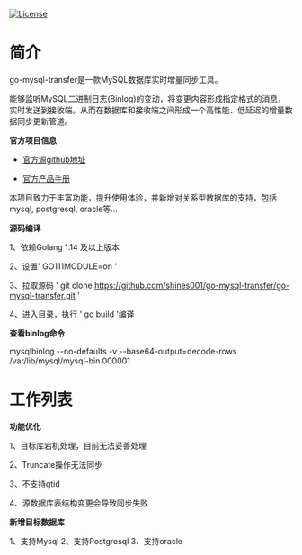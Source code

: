 [![License](https://img.shields.io/badge/license-Apache%202-4EB1BA.svg)](https://www.apache.org/licenses/LICENSE-2.0.html)

# 简介

go-mysql-transfer是一款MySQL数据库实时增量同步工具。

能够监听MySQL二进制日志(Binlog)的变动，将变更内容形成指定格式的消息，实时发送到接收端。从而在数据库和接收端之间形成一个高性能、低延迟的增量数据同步更新管道。

**官方项目信息**

* [官方源github地址](https://github.com/wj596/go-mysql-transfer)


* [官方产品手册](https://www.kancloud.cn/wj596/go-mysql-transfer/2064425)

 本项目致力于丰富功能，提升使用体验，并新增对关系型数据库的支持，包括mysql, postgresql, oracle等...


**源码编译**

1、依赖Golang 1.14 及以上版本

2、设置' GO111MODULE=on '

3、拉取源码 ' git clone https://github.com/shines001/go-mysql-transfer/go-mysql-transfer.git '

4、进入目录，执行 ' go build '编译

**查看binlog命令**

mysqlbinlog  --no-defaults   -v --base64-output=decode-rows /var/lib/mysql/mysql-bin.000001


# 工作列表

**功能优化**

1、目标库宕机处理，目前无法妥善处理

2、Truncate操作无法同步

3、不支持gtid

4、源数据库表结构变更会导致同步失败


**新增目标数据库**

1、支持Mysql 
2、支持Postgresql
3、支持oracle
